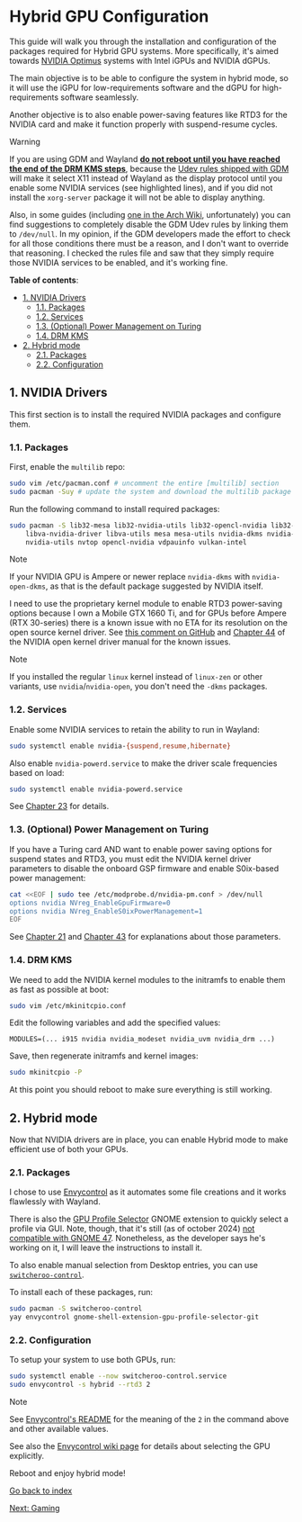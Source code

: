 # Hybrid GPU Configuration

This guide will walk you through the installation and configuration of the packages
required for Hybrid GPU systems. More specifically, it's aimed towards [NVIDIA Optimus](https://wiki.archlinux.org/title/NVIDIA_Optimus)
systems with Intel iGPUs and NVIDIA dGPUs.

The main objective is to be able to configure the system in hybrid mode, so it will
use the iGPU for low-requirements software and the dGPU for high-requirements
software seamlessly.

Another objective is to also enable power-saving features like RTD3 for the
NVIDIA card and make it function properly with suspend-resume cycles.

> [!WARNING]
>
> If you are using GDM and Wayland <u>**do not reboot until you have reached the
> end of the [DRM KMS](#14-drm-kms) steps**</u>, because the
> [Udev rules shipped with GDM](https://gitlab.gnome.org/GNOME/gdm/-/blob/main/data/61-gdm.rules.in?ref_type=heads#L48-L56)
> will make it select X11 instead of Wayland as the display protocol until you
> enable some NVIDIA services (see highlighted lines), and if you did not
> install the `xorg-server` package it will not be able to display anything.
>
> Also, in some guides (including [one in the Arch Wiki](https://wiki.archlinux.org/title/GDM#Wayland_and_the_proprietary_NVIDIA_driver),
> unfortunately) you can find suggestions to completely disable the GDM Udev
> rules by linking them to `/dev/null`.
> In my opinion, if the GDM developers made the effort to check
> for all those conditions there must be a reason, and I don't want
> to override that reasoning. I checked the rules file and saw that they simply
> require those NVIDIA services to be enabled, and it's working fine.

**Table of contents**:
<!-- TOC -->
- [1. NVIDIA Drivers](#1-nvidia-drivers)
  - [1.1. Packages](#11-packages)
  - [1.2. Services](#12-services)
  - [1.3. (Optional) Power Management on Turing](#13-optional-power-management-on-turing)
  - [1.4. DRM KMS](#14-drm-kms)
- [2. Hybrid mode](#2-hybrid-mode)
  - [2.1. Packages](#21-packages)
  - [2.2. Configuration](#22-configuration)
<!-- /TOC -->

## 1. NVIDIA Drivers

This first section is to install the required NVIDIA packages and configure them.

### 1.1. Packages

First, enable the `multilib` repo:

```bash
sudo vim /etc/pacman.conf # uncomment the entire [multilib] section
sudo pacman -Suy # update the system and download the multilib package list
```

Run the following command to install required packages:

```bash
sudo pacman -S lib32-mesa lib32-nvidia-utils lib32-opencl-nvidia lib32-vulkan-intel\
    libva-nvidia-driver libva-utils mesa mesa-utils nvidia-dkms nvidia-settings\
    nvidia-utils nvtop opencl-nvidia vdpauinfo vulkan-intel
```

> [!NOTE]
>
> If your NVIDIA GPU is Ampere or newer replace `nvidia-dkms` with `nvidia-open-dkms`,
> as that is the default package suggested by NVIDIA itself.
>
> I need to use the proprietary kernel module to enable RTD3 power-saving options
> because I own a Mobile GTX 1660 Ti, and for GPUs before Ampere (RTX 30-series)
> there is a known issue with no ETA for its resolution on the open source
> kernel driver. See [this comment on GitHub](https://github.com/NVIDIA/open-gpu-kernel-modules/issues/640#issuecomment-2186652596)
> and [Chapter 44](https://download.nvidia.com/XFree86/Linux-x86_64/560.35.03/README/kernel_open.html)
> of the NVIDIA open kernel driver manual for the known issues.

> [!NOTE]
>
> If you installed the regular `linux` kernel instead of `linux-zen` or
> other variants, use `nvidia`/`nvidia-open`, you don't need the `-dkms` packages.

### 1.2. Services

Enable some NVIDIA services to retain the ability to run in Wayland:

```bash
sudo systemctl enable nvidia-{suspend,resume,hibernate}
```

Also enable `nvidia-powerd.service` to make the driver scale frequencies
based on load:

```bash
sudo systemctl enable nvidia-powerd.service
```

See [Chapter 23](https://us.download.nvidia.com/XFree86/Linux-x86_64/560.35.03/README/dynamicboost.html)
for details.

### 1.3. (Optional) Power Management on Turing

If you have a Turing card AND want to enable power saving options for suspend
states and RTD3, you must edit the NVIDIA kernel driver parameters to disable
the onboard GSP firmware and enable S0ix-based power management:

```bash
cat <<EOF | sudo tee /etc/modprobe.d/nvidia-pm.conf > /dev/null
options nvidia NVreg_EnableGpuFirmware=0
options nvidia NVreg_EnableS0ixPowerManagement=1
EOF
```

See [Chapter 21](https://download.nvidia.com/XFree86/Linux-x86_64/560.35.03/README/powermanagement.html)
and [Chapter 43](https://download.nvidia.com/XFree86/Linux-x86_64/560.35.03/README/gsp.html)
for explanations about those parameters.

### 1.4. DRM KMS

We need to add the NVIDIA kernel modules to the initramfs to enable them as
fast as possible at boot:

```bash
sudo vim /etc/mkinitcpio.conf
```

Edit the following variables and add the specified values:

```plaintext
MODULES=(... i915 nvidia nvidia_modeset nvidia_uvm nvidia_drm ...)
```

Save, then regenerate initramfs and kernel images:

```bash
sudo mkinitcpio -P
```

At this point you should reboot to make sure everything is still working.

## 2. Hybrid mode

Now that NVIDIA drivers are in place, you can enable Hybrid mode to make efficient
use of both your GPUs.

### 2.1. Packages

I chose to use [Envycontrol](https://github.com/bayasdev/envycontrol)
as it automates some file creations and it works flawlessly with Wayland.

There is also the [GPU Profile Selector](https://github.com/LorenzoMorelli/GPU_profile_selector)
GNOME extension to quickly select a profile via GUI. Note, though, that it's still
(as of october 2024) [not compatible with GNOME 47](https://github.com/LorenzoMorelli/GPU_profile_selector/issues/23).
Nonetheless, as the developer says he's working on it, I will leave the
instructions to install it.

To also enable manual selection from Desktop entries, you can use [`switcheroo-control`](https://wiki.archlinux.org/title/PRIME#Gnome_integration).

To install each of these packages, run:

```bash
sudo pacman -S switcheroo-control
yay envycontrol gnome-shell-extension-gpu-profile-selector-git
```

### 2.2. Configuration

To setup your system to use both GPUs, run:

```bash
sudo systemctl enable --now switcheroo-control.service
sudo envycontrol -s hybrid --rtd3 2
```

> [!NOTE]
>
> See [Envycontrol's README](https://github.com/bayasdev/envycontrol?tab=readme-ov-file#hybrid)
> for the meaning of the `2` in the command above and other available values.
>
> See also the [Envycontrol wiki page](https://github.com/bayasdev/envycontrol/wiki/Frequently-Asked-Questions#hybrid)
> for details about selecting the GPU explicitly.

Reboot and enjoy hybrid mode!

[Go back to index](../#guides)

[Next: Gaming](../4.Gaming/)

